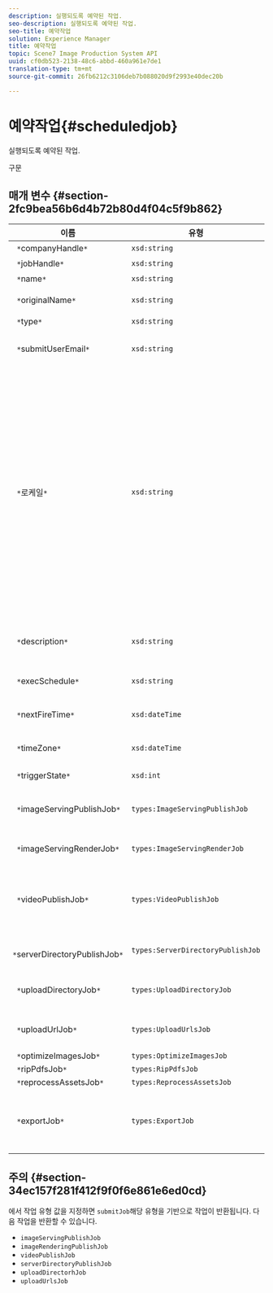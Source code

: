 ```yaml
---
description: 실행되도록 예약된 작업.
seo-description: 실행되도록 예약된 작업.
seo-title: 예약작업
solution: Experience Manager
title: 예약작업
topic: Scene7 Image Production System API
uuid: cf0db523-2138-48c6-abbd-460a961e7de1
translation-type: tm+mt
source-git-commit: 26fb6212c3106deb7b088020d9f2993e40dec20b

---
```



# 예약작업{#scheduledjob}

실행되도록 예약된 작업.

구문

## 매개 변수 {#section-2fc9bea56b6d4b72b80d4f04c5f9b862}

| 이름 | 유형 | 설명 |
|---|---|---|
| ` *`companyHandle`*` | `xsd:string` | 회사 핸들 |
| ` *`jobHandle`*` | `xsd:string` | 예약된 작업 핸들 |
| ` *`name`*` | `xsd:string` | 작업 이름. |
| ` *`originalName`*` | `xsd:string` | 예약된 작업의 원래 이름입니다. |
| ` *`type`*` | `xsd:string` | 작업 유형. |
| ` *`submitUserEmail`*` | `xsd:string` | 작업을 예약한 사용자의 이메일 주소입니다. |
| ` *`로케일`*` | `xsd:string` | 작업 로그 세부 사항 및 이메일 현지화에 사용할 로케일입니다. 로케일은 언어 코드가 ISO-639에서 지정한 소문자, 두 문자 코드인 소문자, 그리고 선택적 국가 코드는 ISO-3166에서 지정한 대소문자, 두 문자 코드인 경우 로 지정됩니다. `<language_code>[- <country_code>]` 예를 들어 영어(미국)의 로케일 문자열은 다음과 같습니다. `en-US`Adobe |
| ` *`description`*` | `xsd:string` | 에 원래 지정된 작업에 대한 `submitJob`설명입니다. |
| ` *`execSchedule`*` | `xsd:string` | 작업이 실행되도록 예약된 경우. |
| ` *`nextFireTime`*` | `xsd:dateTime` | 작업을 실행할 날짜, 시간 및 표준 시간대 |
| ` *`timeZone`*` | `xsd:dateTime` | 예약된 작업의 시간대입니다. |
| ` *`triggerState`*` | `xsd:int` | 작업 트리거 상태 선택 |
| ` *`imageServingPublishJob`*` | `types:ImageServingPublishJob` | 이미지 제공 게시 작업에 대한 작업 세부 정보입니다. |
| ` *`imageServingRenderJob`*` | `types:ImageServingRenderJob` | 이미지 렌더링 작업에 대한 작업 세부 정보입니다. |
| ` *`videoPublishJob`*` | `types:VideoPublishJob` | 비디오 게시 작업의 작업 세부 정보입니다. VideoPublishJob [을 참조하십시오](https://marketing.adobe.com/resources/help/en_US/s7/ips_api/types/r_scheduled_job.html). |
| ` *`serverDirectoryPublishJob`*` | `types:ServerDirectoryPublishJob` | 서버 디렉토리 게시 작업에 대한 작업 세부 정보입니다. |
| ` *`uploadDirectoryJob`*` | `types:UploadDirectoryJob` | 업로드 디렉토리 작업에 대한 작업 세부 정보입니다. |
| ` *`uploadUrlJob`*` | `types:UploadUrlsJob` | 업로드 URL 작업에 대한 작업 세부 정보입니다. |
| ` *`optimizeImagesJob`*` | `types:OptimizeImagesJob` |  |
| ` *`ripPdfsJob`*` | `types:RipPdfsJob` |  |
| ` *`reprocessAssetsJob`*` | `types:ReprocessAssetsJob` |  |
| ` *`exportJob`*` | `types:ExportJob` | 이전에 업로드한 파일의 인증된 내보내기를 허용합니다. 내보내기 [작업을 참조하십시오](https://marketing.adobe.com/resources/help/en_US/s7/ips_api/types/r_scheduled_job.html). |

## 주의 {#section-34ec157f281f412f9f0f6e861e6ed0cd}

에서 작업 유형 값을 지정하면 `submitJob`해당 유형을 기반으로 작업이 반환됩니다. 다음 작업을 반환할 수 있습니다.

* `imageServingPublishJob`
* `imageRenderingPublishJob`
* `videoPublishJob`
* `serverDirectoryPublishJob`
* `uploadDirectorhJob`
* `uploadUrlsJob`

